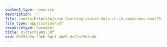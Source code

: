 ```yaml
---
content_type: resource
description: ''
file: /media/https%3A/open-learning-course-data-rc.s3.amazonaws.com/15-414-financial-management-summer-2003/0835fd9a29cb04e1ab80de22a19bfc4b_midterm1999.pdf
file_type: application/pdf
resourcetype: Document
title: midterm1999.pdf
uid: 0835fd9a-29cb-04e1-ab80-de22a19bfc4b
---
```

